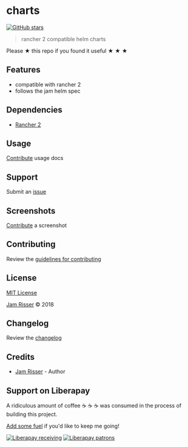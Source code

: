 # charts

[![GitHub stars](https://img.shields.io/github/stars/codejamninja/charts.svg?style=social&label=Stars)](https://github.com/codejamninja/charts)

> rancher 2 compatible helm charts

Please ★ this repo if you found it useful ★ ★ ★


## Features

* compatible with rancher 2
* follows the jam helm spec



## Dependencies

* [Rancher 2](https://rancher.com/docs/rancher/v2.x/en)


## Usage

[Contribute](https://github.com/codejamninja/charts/blob/master/CONTRIBUTING.md) usage docs


## Support

Submit an [issue](https://github.com/codejamninja/charts/issues/new)


## Screenshots

[Contribute](https://github.com/codejamninja/charts/blob/master/CONTRIBUTING.md) a screenshot


## Contributing

Review the [guidelines for contributing](https://github.com/codejamninja/charts/blob/master/CONTRIBUTING.md)


## License

[MIT License](https://github.com/codejamninja/charts/blob/master/LICENSE)

[Jam Risser](https://codejam.ninja) © 2018


## Changelog

Review the [changelog](https://github.com/codejamninja/charts/blob/master/CHANGELOG.md)


## Credits

* [Jam Risser](https://codejam.ninja) - Author


## Support on Liberapay

A ridiculous amount of coffee ☕ ☕ ☕ was consumed in the process of building this project.

[Add some fuel](https://liberapay.com/codejamninja/donate) if you'd like to keep me going!

[![Liberapay receiving](https://img.shields.io/liberapay/receives/codejamninja.svg?style=flat-square)](https://liberapay.com/codejamninja/donate)
[![Liberapay patrons](https://img.shields.io/liberapay/patrons/codejamninja.svg?style=flat-square)](https://liberapay.com/codejamninja/donate)
